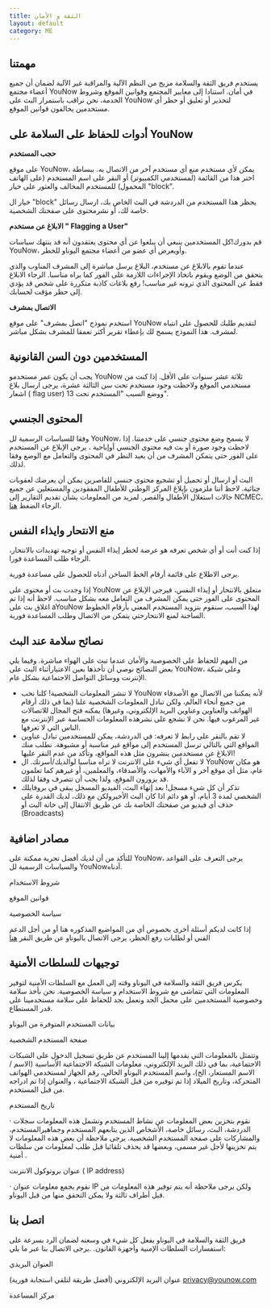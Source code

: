 ```yaml
---
title: الثقة و الأمان
layout: default
category: ME
---
```

## مهمتنا

يستخدم فريق الثقة والسلامة مزيج من النظم الآلية والمراقبة غير الآلية لضمان أن جميع أعضاء مجتمع YouNow في أمان. استنادا إلى معايير المجتمع وقوانين الموقع وشروط الخدمة، نحن نراقب باستمرار البث على YouNow لتحذير أو تعليق أو حظر أي مستخدمين يخالفون قوانين الموقع.

## أدوات للحفاظ على السلامة على YouNow

**حجب المستخدم**

على موقع YouNow، يمكن لأي مستخدم منع أي مستخدم آخر من الاتصال به. ببساطة اختر هذا من القائمة (لمستخدمي الكمبيوتر) أو النقر على اسم المستخدم (على الهاتف المحمول) للمستخدم المخالف والعثور على خيار "block".

خيار ال "block" يحظر هذا المستخدم من الدردشة في البث الخاص بك، ارسال رسائل خاصة لك، أو نشرمحتوى على صفحتك الشخصية.

**الابلاغ عن مستخدم " Flagging a User"**

قم بدورك!كل المستخدمين ينبغي أن يبلغوا عن أي محتوى يعتقدون أنه قد ينتهك سياسات YouNow، وأويعرض أي عضو من أعضاء مجتمع اليوناو للخطر.

عندما تقوم بالابلاغ عن مستخدم، البلاغ يرسل مباشرة إلى المشرف المناوب والذي يتحقق من الوضع ويقوم باتخاذ الإجراءات اللازمة على الفور كما يراه مناسبا. الرجاء الابلاغ فقط عن المحتوى الذي ترونه غير مناسب! رفع بلاغات كاذبة متكررة على شخص قد يؤدي إلى حظر مؤقت لحسابك.

**الاتصال بمشرف**

استخدم نموذج "اتصل بمشرف" على موقع YouNow لتقديم طلبك للحصول على انتباه لمشرف. هذا النموذج يسمح لك بإعطاء تقرير أكثر تعمقا للمشرف بشكل مباشر.

## المستخدمين دون السن القانونية

يجب أن يكون عمر مستخدمو YouNow ثلاثة عشر سنوات على الأقل. إذا كنت من مستخدمي الموقع ولاحظت وجود مستخدم تحت سن الثالثة عشرة، يرجى ارسال بلاغ اشعار ( flag user) ووضع السبب "المستخدم تحت 13".

## المحتوى الجنسي

وفقا للسياسات الرسمية لل YouNow، لا يسمح وضع محتوى جنسي على خدمتنا. إذا لاحظت وجود صورة أو بث فيه محتوى الجنسي أوإباحية ، يرجى الإبلاغ عن المستخدم على الفور حتى يتمكن المشرف من أن يعيد النظر في المحتوى والتعامل مع الوضع وفقا لذلك.

البث أو ارسال أو تحميل أو تشجيع محتوى جنسي للقاصرين يمكن أن يعرضك لعقوبات جنائية. لاحظ أننا ملزمون بإبلاغ المركز الوطني للأطفال المفقودين والمستغلين عن جميع حالات استغلال الأطفال والقصر. لمزيد من المعلومات بشأن تقديم التقارير إلى NCMEC، الرجاء الضغط [هنا](http://www.missingkids.com/CyberTipline).

## منع الانتحار وايذاء النفس

إذا كنت أنت أو أي شخص تعرفه هو عرضة لخطر إيذاء النفس أو توجيه تهديدات بالانتحار، الرجاء طلب المساعدة فورا.

يرجى الاطلاع على قائمة أرقام الخط الساخن أدناه للحصول على مساعدة فورية.

إذا وجدت بث أو محتوى على YouNow متعلق بالانتحار أو إيذاء النفس، فيرجى الإبلاغ عن المحتوى على الفور حتى يمكن المشرف من التعامل معه بشكل مناسب. لاحظ أنه إذا تم اغلاق بث على aYouNow لهذا السبب، سنقوم بتزويد المستخدم المعني بأرقام الخطوط الساخنة لمنع الانتحارحتي يتمكن من الاتصال وطلب المساعدة فورية.

## نصائح سلامة عند البث

من المهم للحفاظ على الخصوصية والأمان عندما تبث على الهواء مباشرة. وفيما يلي بعض النصائح نوصي أن تأخذها بعين الاعتبارأثناء البث على YouNow، وعلى شبكة الإنترنت ووسائل التواصل الاجتماعية بشكل عام.

- لا تنشر المعلومات الشخصية! كلنا نحب YouNow لأنه يمكننا من الاتصال مع الأصدقاء من جميع أنحاء العالم، ولكن تبادل المعلومات الشخصية علنا (بما في ذلك أرقام الهواتف والعناوين وعناوين البريد الإلكتروني، وغيرها) يمكنه فتح المجال للاتصالات غير المرغوب فيها. نحن لا نشجع على نشرهذه المعلومات الحساسة عبر الإنترنت مع الناس التي لا تعرفها.
- لا تقم بالنقر على رابط لا تعرفه: في الدردشة، يمكن للمستخدمين تبادل عناوين المواقع التي بالتالي ترسل المستخدم إلى مواقع غير مناسبة أو مشبوهة. نطلب منك الابلاغ عن مستخدمين ينشرون مثل هذه المواقع، وتأكد من عدم النقر عليها!
- لا تفعل أي شيء على الانترنت لا تراه مناسبا لوالديك/أسرتك. ال YouNow هو مكان عام، مثل أي موقع آخر و الآباء والأمهات، والأصدقاء، والمعلمين، أو غيرهم كما تعلمون قد يزورون الموقع، ولذا يجب أن تتصرف وفقا لذلك.
- تذكر أن كل شيء مسجل! بعد إنهاء البث، الفيديو المسجل يبقى في بروفايلك الشخصي لمدة 3 أيام، أو هو دائم اذا كان البث الأخيرولكن مع ذلك، لديك القدرة على حذف أي فيديو من صفحتك الخاصة بك عن طريق الانتقال إلى خانة البث أو (Broadcasts)

## مصادر اضافية

للتأكد من أن لديك أفضل تجربة ممكنة على YouNow، يرجى التعرف على القواعد والسياسات الرسمية لل YouNowأدناه.

شروط الاستخدام

قوانين الموقع

سياسة الخصوصية

إذا كانت لديكم أسئلة أخرى بخصوص أي من المواضيع المذكوره هنا أو من أجل الدعم الفني أو لطلبات رفع الحظر، يرجى الاتصال باليوناو عن طريق النقر [هنا](http://www.missingkids.com/CyberTipline)

## توجيهات للسلطات الأمنية

يكرس فريق الثقة والسلامة في اليوناو وقته إلى العمل مع السلطات الأمنية لتوفير المعلومات التي تتماشى مع شروط الاستخدام و سياسة الخصوصية. نحن نأخذ سلامة وخصوصية المستخدمين على محمل الجد ونعمل بجد للحفاظ على سلامة مستخدمينا على قدر المستطاع.

بيانات المستخدم المتوفرة من اليوناو

صفحة المستخدم الشخصية

وتتمثل بالمعلومات التي يقدمها إلينا المستخدم عن طريق تسجيل الدخول على الشبكات الاجتماعية، بما في ذلك البريد الإلكتروني، معلومات الشبكة الاجتماعية الأساسية (الاسم / الاسم المستعار، الخ)، واسم المستخدم اليوناو الحالي، رقم الجهاز لمستخدمي الهواتف المتحركة، وتاريخ الميلاد إذا تم توفيره من قبل الشبكة الاجتماعية ، والعنوان إذا تم ادراجه من قبل المستخدم.

 تاريخ المستخدم 

· نقوم بتخزين بعض المعلومات عن نشاط المستخدم وتشمل هذه المعلومات سجلات الدردشة، البث، رسائل خاصة، الأشخاص الذين يتابعهم المستخدم وجماهيرالمستخدم، والمشاركات على صفحة المستخدم الشخصية. يرجى ملاحظة أن بعض هذه المعلومات لا يتم تخزينها لأجل غير مسمى، وبعضها قد يحذف تلقائيا قبل طلب لمعلومات من سلطات أمنية .

عنوان بروتوكول الانترنت ( IP address)

· نقوم بجمع معلومات عنوان IP ولكن يرجى ملاحظة أنه يتم توفير هذه المعلومات من قبل أطراف ثالثة ولا يمكن التحقق منها من قبل اليوناو.

## اتصل بنا

فريق الثقة والسلامة في اليوناو يفعل كل شيء في وسعنه لضمان الرد بسرعة على استفسارات السلطات الإمنية وأجهزة القانون. .يرجى الاتصال بنا عبر ما يلي:

العنوان البريدي

عنوان البريد الإلكتروني (أفضل طريقة لتلقي استجابة فورية) [privacy@younow.com](mailto:privacy@younow.com)

مركز المساعدة

